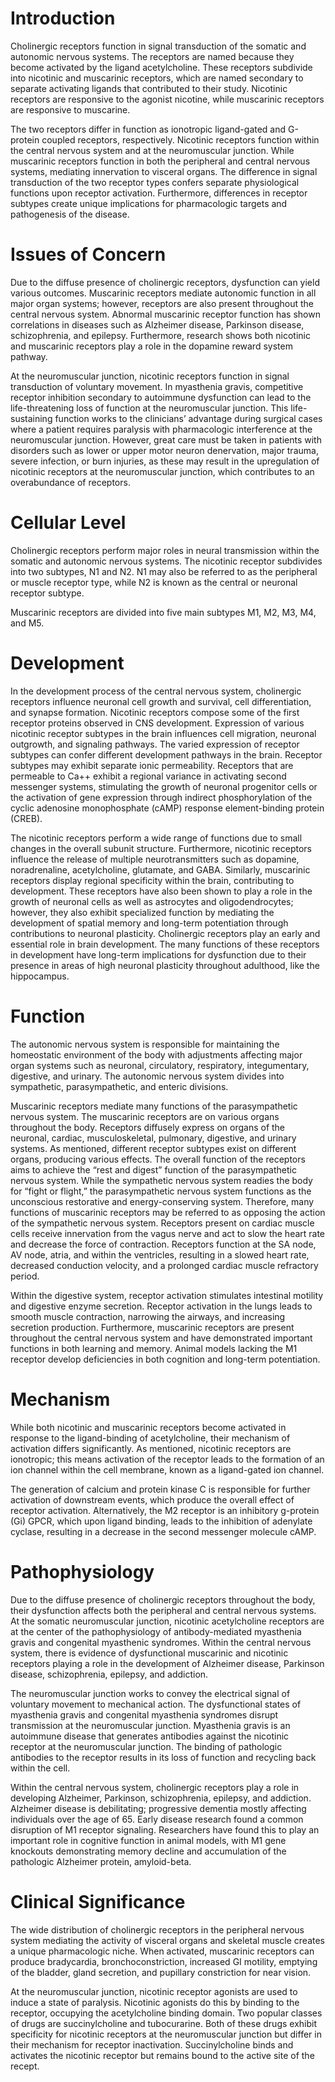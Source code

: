 # Introduction

Cholinergic receptors function in signal transduction of the somatic and autonomic nervous systems. The receptors are named because they become activated by the ligand acetylcholine. These receptors subdivide into nicotinic and muscarinic receptors, which are named secondary to separate activating ligands that contributed to their study. Nicotinic receptors are responsive to the agonist nicotine, while muscarinic receptors are responsive to muscarine.

The two receptors differ in function as ionotropic ligand-gated and G-protein coupled receptors, respectively. Nicotinic receptors function within the central nervous system and at the neuromuscular junction. While muscarinic receptors function in both the peripheral and central nervous systems, mediating innervation to visceral organs. The difference in signal transduction of the two receptor types confers separate physiological functions upon receptor activation. Furthermore, differences in receptor subtypes create unique implications for pharmacologic targets and pathogenesis of the disease.

# Issues of Concern

Due to the diffuse presence of cholinergic receptors, dysfunction can yield various outcomes. Muscarinic receptors mediate autonomic function in all major organ systems; however, receptors are also present throughout the central nervous system. Abnormal muscarinic receptor function has shown correlations in diseases such as Alzheimer disease, Parkinson disease, schizophrenia, and epilepsy. Furthermore, research shows both nicotinic and muscarinic receptors play a role in the dopamine reward system pathway.

At the neuromuscular junction, nicotinic receptors function in signal transduction of voluntary movement. In myasthenia gravis, competitive receptor inhibition secondary to autoimmune dysfunction can lead to the life-threatening loss of function at the neuromuscular junction. This life-sustaining function works to the clinicians’ advantage during surgical cases where a patient requires paralysis with pharmacologic interference at the neuromuscular junction. However, great care must be taken in patients with disorders such as lower or upper motor neuron denervation, major trauma, severe infection, or burn injuries, as these may result in the upregulation of nicotinic receptors at the neuromuscular junction, which contributes to an overabundance of receptors.

# Cellular Level

Cholinergic receptors perform major roles in neural transmission within the somatic and autonomic nervous systems. The nicotinic receptor subdivides into two subtypes, N1 and N2. N1 may also be referred to as the peripheral or muscle receptor type, while N2 is known as the central or neuronal receptor subtype.

Muscarinic receptors are divided into five main subtypes M1, M2, M3, M4, and M5.

# Development

In the development process of the central nervous system, cholinergic receptors influence neuronal cell growth and survival, cell differentiation, and synapse formation. Nicotinic receptors compose some of the first receptor proteins observed in CNS development. Expression of various nicotinic receptor subtypes in the brain influences cell migration, neuronal outgrowth, and signaling pathways. The varied expression of receptor subtypes can confer different development pathways in the brain. Receptor subtypes may exhibit separate ionic permeability. Receptors that are permeable to Ca++ exhibit a regional variance in activating second messenger systems, stimulating the growth of neuronal progenitor cells or the activation of gene expression through indirect phosphorylation of the cyclic adenosine monophosphate (cAMP) response element-binding protein (CREB).

The nicotinic receptors perform a wide range of functions due to small changes in the overall subunit structure. Furthermore, nicotinic receptors influence the release of multiple neurotransmitters such as dopamine, noradrenaline, acetylcholine, glutamate, and GABA. Similarly, muscarinic receptors display regional specificity within the brain, contributing to development. These receptors have also been shown to play a role in the growth of neuronal cells as well as astrocytes and oligodendrocytes; however, they also exhibit specialized function by mediating the development of spatial memory and long-term potentiation through contributions to neuronal plasticity. Cholinergic receptors play an early and essential role in brain development. The many functions of these receptors in development have long-term implications for dysfunction due to their presence in areas of high neuronal plasticity throughout adulthood, like the hippocampus.

# Function

The autonomic nervous system is responsible for maintaining the homeostatic environment of the body with adjustments affecting major organ systems such as neuronal, circulatory, respiratory, integumentary, digestive, and urinary. The autonomic nervous system divides into sympathetic, parasympathetic, and enteric divisions.

Muscarinic receptors mediate many functions of the parasympathetic nervous system. The muscarinic receptors are on various organs throughout the body. Receptors diffusely express on organs of the neuronal, cardiac, musculoskeletal, pulmonary, digestive, and urinary systems. As mentioned, different receptor subtypes exist on different organs, producing various effects. The overall function of the receptors aims to achieve the “rest and digest” function of the parasympathetic nervous system. While the sympathetic nervous system readies the body for “fight or flight,” the parasympathetic nervous system functions as the unconscious restorative and energy-conserving system. Therefore, many functions of muscarinic receptors may be referred to as opposing the action of the sympathetic nervous system. Receptors present on cardiac muscle cells receive innervation from the vagus nerve and act to slow the heart rate and decrease the force of contraction. Receptors function at the SA node, AV node, atria, and within the ventricles, resulting in a slowed heart rate, decreased conduction velocity, and a prolonged cardiac muscle refractory period.

Within the digestive system, receptor activation stimulates intestinal motility and digestive enzyme secretion. Receptor activation in the lungs leads to smooth muscle contraction, narrowing the airways, and increasing secretion production. Furthermore, muscarinic receptors are present throughout the central nervous system and have demonstrated important functions in both learning and memory. Animal models lacking the M1 receptor develop deficiencies in both cognition and long-term potentiation.

# Mechanism

While both nicotinic and muscarinic receptors become activated in response to the ligand-binding of acetylcholine, their mechanism of activation differs significantly. As mentioned, nicotinic receptors are ionotropic; this means activation of the receptor leads to the formation of an ion channel within the cell membrane, known as a ligand-gated ion channel.

The generation of calcium and protein kinase C is responsible for further activation of downstream events, which produce the overall effect of receptor activation. Alternatively, the M2 receptor is an inhibitory g-protein (Gi) GPCR, which upon ligand binding, leads to the inhibition of adenylate cyclase, resulting in a decrease in the second messenger molecule cAMP.

# Pathophysiology

Due to the diffuse presence of cholinergic receptors throughout the body, their dysfunction affects both the peripheral and central nervous systems. At the somatic neuromuscular junction, nicotinic acetylcholine receptors are at the center of the pathophysiology of antibody-mediated myasthenia gravis and congenital myasthenic syndromes. Within the central nervous system, there is evidence of dysfunctional muscarinic and nicotinic receptors playing a role in the development of Alzheimer disease, Parkinson disease, schizophrenia, epilepsy, and addiction.

The neuromuscular junction works to convey the electrical signal of voluntary movement to mechanical action. The dysfunctional states of myasthenia gravis and congenital myasthenia syndromes disrupt transmission at the neuromuscular junction. Myasthenia gravis is an autoimmune disease that generates antibodies against the nicotinic receptor at the neuromuscular junction. The binding of pathologic antibodies to the receptor results in its loss of function and recycling back within the cell.

Within the central nervous system, cholinergic receptors play a role in developing Alzheimer, Parkinson, schizophrenia, epilepsy, and addiction. Alzheimer disease is debilitating; progressive dementia mostly affecting individuals over the age of 65. Early disease research found a common disruption of M1 receptor signaling. Researchers have found this to play an important role in cognitive function in animal models, with M1 gene knockouts demonstrating memory decline and accumulation of the pathologic Alzheimer protein, amyloid-beta.

# Clinical Significance

The wide distribution of cholinergic receptors in the peripheral nervous system mediating the activity of visceral organs and skeletal muscle creates a unique pharmacologic niche. When activated, muscarinic receptors can produce bradycardia, bronchoconstriction, increased GI motility, emptying of the bladder, gland secretion, and pupillary constriction for near vision.

At the neuromuscular junction, nicotinic receptor agonists are used to induce a state of paralysis. Nicotinic agonists do this by binding to the receptor, occupying the acetylcholine binding domain. Two popular classes of drugs are succinylcholine and tubocurarine. Both of these drugs exhibit specificity for nicotinic receptors at the neuromuscular junction but differ in their mechanism for receptor inactivation. Succinylcholine binds and activates the nicotinic receptor but remains bound to the active site of the recept.